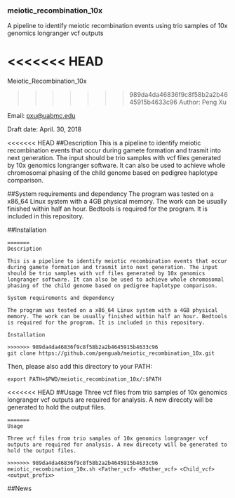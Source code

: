 ### meiotic_recombination_10x
A pipeline to identify meiotic recombination events using trio samples of 10x genomics longranger vcf outputs

<<<<<<< HEAD
=======
Meiotic_Recombination_10x

>>>>>>> 989da4da46836f9c8f58b2a2b4645915b4633c96
Author: Peng Xu

Email: pxu@uabmc.edu

Draft date: April. 30, 2018

<<<<<<< HEAD
##Description
This is a pipeline to identify meiotic recombination events that occur during gamete formation and trasmit into next generation. The input should be trio samples with vcf files generated by 10x genomics longranger software. It can also be used to achieve whole chromosomal phasing of the child genome based on pedigree haplotype comparison.

##System requirements and dependency
The program was tested on a x86_64 Linux system with a 4GB physical memory. The work can be usually finished within half an hour. Bedtools is required for the program. It is included in this repository.

##Installation
```
=======
Description

This is a pipeline to identify meiotic recombination events that occur during gamete formation and trasmit into next generation. The input should be trio samples with vcf files generated by 10x genomics longranger software. It can also be used to achieve whole chromosomal phasing of the child genome based on pedigree haplotype comparison.

System requirements and dependency

The program was tested on a x86_64 Linux system with a 4GB physical memory. The work can be usually finished within half an hour. Bedtools is required for the program. It is included in this repository.

Installation

>>>>>>> 989da4da46836f9c8f58b2a2b4645915b4633c96
git clone https://github.com/penguab/meiotic_recombination_10x.git
```
Then, please also add this directory to your PATH:
```
export PATH=$PWD/meiotic_recombination_10x/:$PATH
```

<<<<<<< HEAD
##Usage
Three vcf files from trio samples of 10x genomics longranger vcf outputs are required for analysis. A new direcoty will be generated to hold the output files.
```
=======
Usage

Three vcf files from trio samples of 10x genomics longranger vcf outputs are required for analysis. A new direcoty will be generated to hold the output files.

>>>>>>> 989da4da46836f9c8f58b2a2b4645915b4633c96
meiotic_recombination_10x.sh <Father_vcf> <Mother_vcf> <Child_vcf> <output_profix>
```

##News



